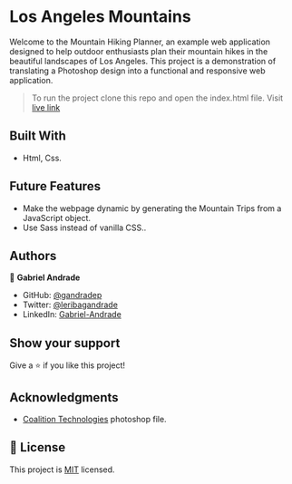 # Los Angeles Mountains
Welcome to the Mountain Hiking Planner, an example web application designed to help outdoor enthusiasts plan their mountain hikes in the beautiful landscapes of Los Angeles. This project is a demonstration of translating a Photoshop design into a functional and responsive web application.
> To run the project clone this repo and open the index.html file.
> Visit [live link](https://gandradep.github.io/angeles_mountains/)

## Built With

- Html, Css.

## Future Features
- Make the webpage dynamic by generating the Mountain Trips from a JavaScript object.
- Use Sass instead of vanilla CSS..

## Authors

👤 **Gabriel Andrade**

- GitHub: [@gandradep](https://github.com/gandradep)
- Twitter: [@leribagandrade](https://twitter.com/leribagandrade)
- LinkedIn: [Gabriel-Andrade](https://www.linkedin.com/in/gabriel-andrade-silla-turca/)


## Show your support

Give a ⭐️ if you like this project!

## Acknowledgments
- [Coalition Technologies](https://coalitiontechnologies.com/) photoshop file.


## 📝 License
This project is [MIT](./LICENSE) licensed.

